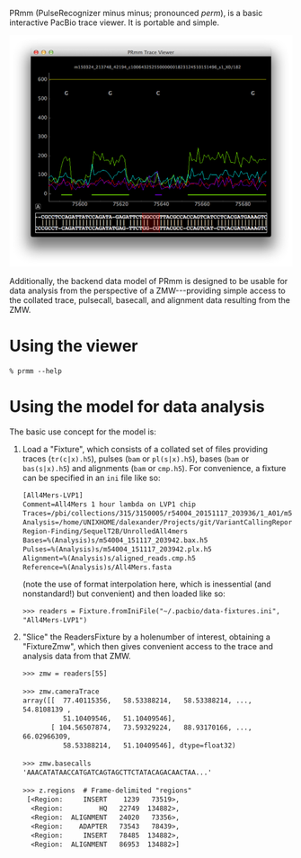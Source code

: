 PRmm (PulseRecognizer minus minus; pronounced *perm*), is a basic
interactive PacBio trace viewer.  It is portable and simple.

![Screenshot](./screenshot.png)

Additionally, the backend data model of PRmm is designed to be usable
for data analysis from the perspective of a ZMW---providing simple
access to the collated trace, pulsecall, basecall, and alignment data
resulting from the ZMW.

# Using the viewer

   ```
   % prmm --help
   ``` 

# Using the model for data analysis

The basic use concept for the model is:

  1. Load a "Fixture", which consists of a collated set of
     files providing traces (`tr(c|x).h5`), pulses (`bam` or
     `pl(s|x).h5`), bases (`bam` or `bas(s|x).h5`) and alignments
     (`bam` or `cmp.h5`).  For convenience, a fixture can be specified
     in an `ini` file like so:

        ``` 
        [All4Mers-LVP1]
        Comment=All4Mers 1 hour lambda on LVP1 chip
        Traces=/pbi/collections/315/3150005/r54004_20151117_203936/1_A01/m54004_151117_203942.trc.h5
        Analysis=/home/UNIXHOME/dalexander/Projects/git/VariantCallingReports/2015/HQ-Region-Finding/SequelT2B/UnrolledAll4mers
        Bases=%(Analysis)s/m54004_151117_203942.bax.h5
        Pulses=%(Analysis)s/m54004_151117_203942.plx.h5
        Alignment=%(Analysis)s/aligned_reads.cmp.h5
        Reference=%(Analysis)s/All4Mers.fasta
        ```
        
     (note the use of format interpolation here, which is inessential (and nonstandard!)
     but convenient) and then loaded like so:

        ```
        >>> readers = Fixture.fromIniFile("~/.pacbio/data-fixtures.ini", "All4Mers-LVP1")
        ```

  2. "Slice" the ReadersFixture by a holenumber of interest, obtaining
     a "FixtureZmw", which then gives convenient access to the trace
     and analysis data from that ZMW.
        
        ```
        >>> zmw = readers[55]

        >>> zmw.cameraTrace
        array([[  77.40115356,   58.53388214,   58.53388214, ...,   54.8108139 ,
                  51.10409546,   51.10409546],
               [ 104.56507874,   73.59329224,   88.93170166, ...,   66.02966309,
                  58.53388214,   51.10409546], dtype=float32)

        >>> zmw.basecalls
        'AAACATATAACCATGATCAGTAGCTTCTATACAGACAACTAA...'

        >>> z.regions  # Frame-delimited "regions"
         [<Region:     INSERT    1239   73519>,
          <Region:         HQ   22749  134882>,
          <Region:  ALIGNMENT   24020   73356>,
          <Region:    ADAPTER   73543   78439>,
          <Region:     INSERT   78485  134882>,
          <Region:  ALIGNMENT   86953  134882>]
        ```
